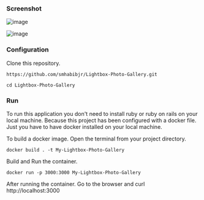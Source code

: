 ### Screenshot

![image](https://user-images.githubusercontent.com/77357735/216794440-b1b70049-8675-49e2-b7fa-ac7ed9ddc94a.png)

![image](https://user-images.githubusercontent.com/77357735/216794462-b74956b3-635e-412d-8d88-5b2c81570ea6.png)

### Configuration

Clone this repository.
````
https://github.com/smhabibjr/Lightbox-Photo-Gallery.git
````

````
cd Lightbox-Photo-Gallery
````

### Run

To run this application you don't need to install ruby or ruby on rails on your local machine. Because this project has been configured with a docker file. Just you have to have docker installed on your local machine.

To build a docker image. Open the terminal from your project directory.
````
docker build . -t My-Lightbox-Photo-Gallery
````
Build and Run the container.
````
docker run -p 3000:3000 My-Lightbox-Photo-Gallery
````
After running the container. Go to the browser and curl http://localhost:3000
